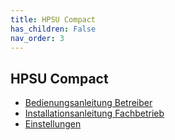 ```yaml
---
title: HPSU Compact
has_children: False
nav_order: 3
---
```


## HPSU Compact

- [Bedienungsanleitung Betreiber](/assets/files/BA_HPSU_compact_ID6-16_0081409549_01_1111_Web_DE.pdf)
- [Installationsanleitung Fachbetrieb](/assets/files/ROTEX_HPSU_compact_Fachbetrieb.pdf)
- [Einstellungen](/assets/files/HPSU-Einstellungen.pdf)
